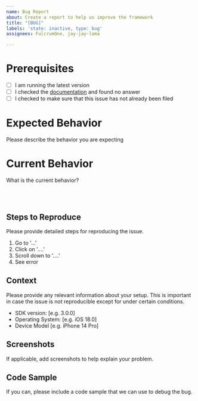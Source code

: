 ```yaml
---
name: Bug Report
about: Create a report to help us improve the framework
title: "[BUG]"
labels: 'state: inactive, type: bug'
assignees: FulcrumOne, jay-jay-lama

---
```


# Prerequisites
- [ ] I am running the latest version
- [ ] I checked the [documentation](https://github.com/Mijick/Popups/wiki) and found no answer
- [ ] I checked to make sure that this issue has not already been filed

# Expected Behavior
Please describe the behavior you are expecting

# Current Behavior
What is the current behavior?

<br><br>

## Steps to Reproduce
Please provide detailed steps for reproducing the issue.
1. Go to '...'
2. Click on '....'
3. Scroll down to '....'
4. See error

## Context
Please provide any relevant information about your setup. This is important in case the issue is not reproducible except for under certain conditions.

 - SDK version: [e.g. 3.0.0]
 - Operating System: [e.g. iOS 18.0]
 - Device Model [e.g. iPhone 14 Pro]

## Screenshots
If applicable, add screenshots to help explain your problem.

## Code Sample
If you can, please include a code sample that we can use to debug the bug.
